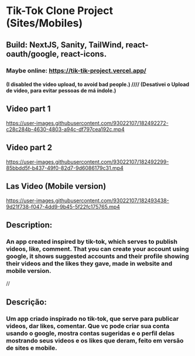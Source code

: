 # Tik-Tok Clone Project (Sites/Mobiles)
## Build: NextJS, Sanity, TailWind, react-oauth/google, react-icons. 
### Maybe online:  https://tik-tik-project.vercel.app/ 
#### (I disabled the video upload, to avoid bad people.) //// (Desativei o Upload de video, para evitar pessoas de má índole.)
## Video part 1

https://user-images.githubusercontent.com/93022107/182492272-c28c284b-4630-4803-a94c-df797cea192c.mp4

## Video part 2

https://user-images.githubusercontent.com/93022107/182492299-85bbdd5f-b437-49f0-82d7-9d6086179c31.mp4

## Las Video (Mobile version)

https://user-images.githubusercontent.com/93022107/182493438-9d21f738-f047-4dd9-9b45-5f22fc175765.mp4

## Description:
### An app created inspired by tik-tok, which serves to publish videos, like, comment. That you can create your account using google, it shows suggested accounts and their profile showing their videos and the likes they gave, made in website and mobile version.
//
## Descrição:
### Um app criado inspirado no tik-tok, que serve para publicar videos, dar likes, comentar. Que vc pode criar sua conta usando o google, mostra contas sugeridas e o perfil delas mostrando seus videos e os likes que deram, feito em versão de sites e mobile.
